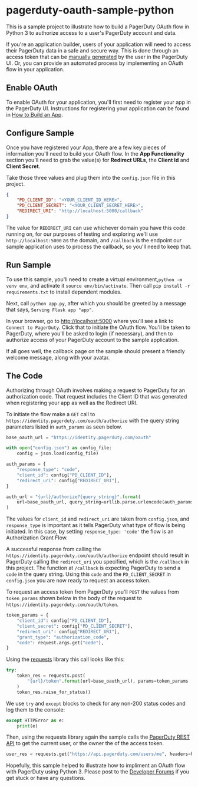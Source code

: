 # pagerduty-oauth-sample-python

This is a sample project to illustrate how to build a PagerDuty OAuth flow in Python 3 to authorize access to a user's PagerDuty account and data.

If you're an application builder, users of your application will need to access their PagerDuty data in a safe and secure way. This is done through an access token that can be [manually generated](https://support.pagerduty.com/docs/generating-api-keys) by the user in the PagerDuty UI. Or, you can provide an automated process by implementing an OAuth flow in your application.


## Enable OAuth
To enable OAuth for your application, you'll first need to register your app in the PagerDuty UI. Instructions for registering your application can be found in [How to Build an App](https://v2.developer.pagerduty.com/docs/how-to-build-an-app).

## Configure Sample
Once you have registered your App, there are a few key pieces of information you'll need to build your OAuth flow. In the **App Functionality** section you'll need to grab the value(s) for **Redirect URLs**, the **Client Id** and **Client Secret**. 

Take those three values and plug them into the `config.json` file in this project. 

```json
{
    "PD_CLIENT_ID": "<YOUR_CLIENT_ID_HERE>",
    "PD_CLIENT_SECRET": "<YOUR_CLIENT_SECRET_HERE>",
    "REDIRECT_URI": "http://localhost:5000/callback"
}
```
The value for `REDIRECT_URI` can use whichever domain you have this code running on, for our purposes of testing and exploring we'll use `http://localhost:5000` as the domain, and `/callback` is the endpoint our sample application uses to process the callback, so you'll need to keep that.


## Run Sample
To use this sample, you'll need to create a virtual environment,`python -m venv env`, and activate it `source env/bin/activate`. Then call `pip install -r requirements.txt` to install dependent modules.

Next, call `python app.py`, after which you should be greeted by a message that says, `Serving Flask app "app"`. 

In your browser, go to [http://localhost:5000](http://localhost:5000) where you'll see a link to `Connect to PagerDuty`. Click that to initiate the OAuth flow. You'll be taken to PagerDuty, where you'll be asked to login (if necessary), and then to authorize access of your PagerDuty account to the sample application.

If all goes well, the callback page on the sample should present a friendly welcome message, along with your avatar.

## The Code
Authorizing through OAuth involves making a request to PagerDuty for an authorization code. That request includes the Client ID that was generated when registering your app as well as the Redirect URI.

To initiate the flow make a `GET` call to `https://identity.pagerduty.com/oauth/authorize` with the query string parameters listed in `auth_params` as seen below.

```python
base_oauth_url = "https://identity.pagerduty.com/oauth"

with open("config.json") as config_file:
    config = json.load(config_file)

auth_params = {
    "response_type": "code",
    "client_id": config["PD_CLIENT_ID"],
    "redirect_uri": config["REDIRECT_URI"],
}

auth_url = "{url}/authorize?{query_string}".format(
    url=base_oauth_url, query_string=urllib.parse.urlencode(auth_params)
)
```
The values for `client_id` and `redirect_uri` are taken from `config.json`, and `response_type` is important as it tells PagerDuty what type of flow is being initiated. In this case, by setting `response_type: 'code'` the flow is an Authorization Grant Flow.

A successful response from calling the `https://identity.pagerduty.com/oauth/authorize` endpoint should result in PagerDuty calling the `redirect_uri` you specified, which is the `/callback` in this project. The function at `/callback` is expecting PagerDuty to send a `code` in the query string. Using this `code` and the `PD_CLIENT_SECRET` in `config.json` you are now ready to request an access token. 

To request an access token from PagerDuty you'll `POST` the values from `token_params` shown below in the body of the request to `https://identity.pagerduty.com/oauth/token`. 

```python
token_params = {
    "client_id": config["PD_CLIENT_ID"],
    "client_secret": config["PD_CLIENT_SECRET"],
    "redirect_uri": config["REDIRECT_URI"],
    "grant_type": "authorization_code",
    "code": request.args.get("code"),
}
```

Using the [requests](https://pypi.org/project/requests/) library this call looks like this:

```python
try:
    token_res = requests.post(
        "{url}/token".format(url=base_oauth_url), params=token_params
    )
    token_res.raise_for_status()
```
We use `try` and `except` blocks to check for any non-200 status codes and log them to the console:
```python
except HTTPError as e:
    print(e)
```
Then, using the requests library again the sample calls the [PagerDuty REST API](https://v2.developer.pagerduty.com/docs/rest-api) to get the current user, or the owner the of the access token.

```python
user_res = requests.get("https://api.pagerduty.com/users/me", headers=headers)

```

Hopefully, this sample helped to illustrate how to impliment an OAuth flow with PagerDuty using Python 3. Please post to the [Developer Forums](https://community.pagerduty.com/c/dev) if you get stuck or have any questions.
